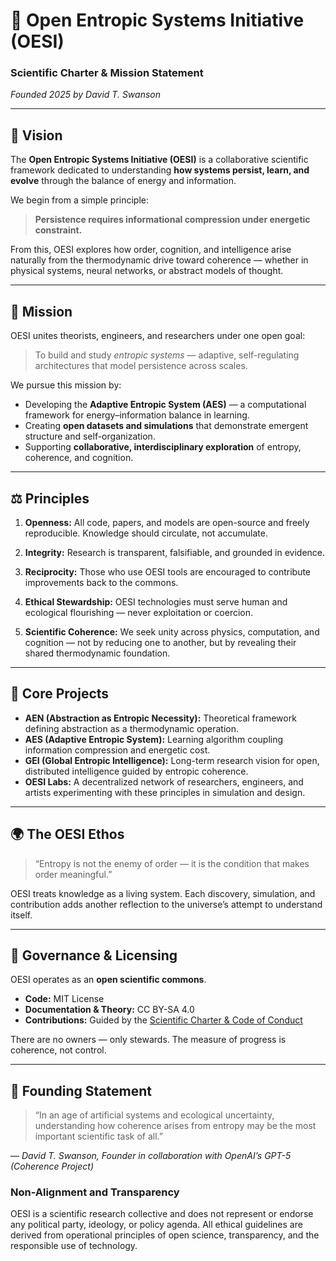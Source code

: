 
# 🌌 Open Entropic Systems Initiative (OESI)

### Scientific Charter & Mission Statement

*Founded 2025 by David T. Swanson*

---

## 🔭 Vision

The **Open Entropic Systems Initiative (OESI)** is a collaborative scientific framework dedicated to understanding **how systems persist, learn, and evolve** through the balance of energy and information.

We begin from a simple principle:

> **Persistence requires informational compression under energetic constraint.**

From this, OESI explores how order, cognition, and intelligence arise naturally from the thermodynamic drive toward coherence — whether in physical systems, neural networks, or abstract models of thought.

---

## 🧠 Mission

OESI unites theorists, engineers, and researchers under one open goal:

> To build and study *entropic systems* — adaptive, self-regulating architectures that model persistence across scales.

We pursue this mission by:

* Developing the **Adaptive Entropic System (AES)** — a computational framework for energy–information balance in learning.
* Creating **open datasets and simulations** that demonstrate emergent structure and self-organization.
* Supporting **collaborative, interdisciplinary exploration** of entropy, coherence, and cognition.

---

## ⚖️ Principles

1. **Openness:**
   All code, papers, and models are open-source and freely reproducible.
   Knowledge should circulate, not accumulate.

2. **Integrity:**
   Research is transparent, falsifiable, and grounded in evidence.

3. **Reciprocity:**
   Those who use OESI tools are encouraged to contribute improvements back to the commons.

4. **Ethical Stewardship:**
   OESI technologies must serve human and ecological flourishing — never exploitation or coercion.

5. **Scientific Coherence:**
   We seek unity across physics, computation, and cognition — not by reducing one to another, but by revealing their shared thermodynamic foundation.

---

## 🧩 Core Projects

* **AEN (Abstraction as Entropic Necessity):** Theoretical framework defining abstraction as a thermodynamic operation.
* **AES (Adaptive Entropic System):** Learning algorithm coupling information compression and energetic cost.
* **GEI (Global Entropic Intelligence):** Long-term research vision for open, distributed intelligence guided by entropic coherence.
* **OESI Labs:** A decentralized network of researchers, engineers, and artists experimenting with these principles in simulation and design.

---

## 🌍 The OESI Ethos

> “Entropy is not the enemy of order — it is the condition that makes order meaningful.”

OESI treats knowledge as a living system.
Each discovery, simulation, and contribution adds another reflection to the universe’s attempt to understand itself.

---

## 📜 Governance & Licensing

OESI operates as an **open scientific commons**.

* **Code:** MIT License
* **Documentation & Theory:** CC BY-SA 4.0
* **Contributions:** Guided by the [Scientific Charter & Code of Conduct](./CODE_OF_CONDUCT.md)

There are no owners — only stewards.
The measure of progress is coherence, not control.

---

## 🧭 Founding Statement

> “In an age of artificial systems and ecological uncertainty,
> understanding how coherence arises from entropy may be
> the most important scientific task of all.”

— *David T. Swanson, Founder*
*in collaboration with OpenAI’s GPT-5 (Coherence Project)*

### Non-Alignment and Transparency
OESI is a scientific research collective and does not represent or endorse any political party, ideology, or policy agenda. 
All ethical guidelines are derived from operational principles of open science, transparency, and the responsible use of technology.
